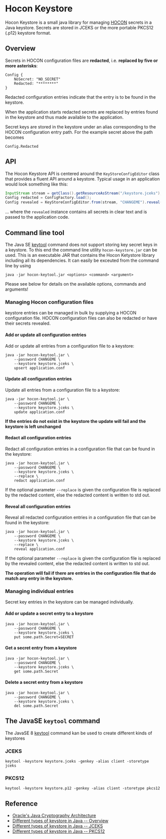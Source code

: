 # Hocon Keystore
Hocon Keystore is a small java library for managing 
[HOCON](https://github.com/typesafehub/config) secrets in a Java keystore. Secrets are 
stored in JCEKS or the more portable PKCS12 (.p12) keystore format.

## Overview
Secrets in HOCON configuration files are **redacted**, i.e. **replaced by five 
or more asterisks**:

````
Config {
    NoSecret: "NO_SECRET"
    Redacted: "********"
}
````

Redacted configuration entries indicate that the entry is to be found in the keystore.

When the application starts redacted secrets are replaced by entries found in the 
keystore and thus made available to the application.

Secret keys are stored in the keystore under an alias corresponding to the 
HOCON configuration entry path. For the example secret above the path becomes

````
Config.Redacted
````

## API
The Hocon Keystore API is centered around the `KeyStoreConfigEditor` class that provides
a fluent API around a keystore. Typical usage in an application would look something
like this:

````java
InputStream stream = getClass().getResourceAsStream("/keystore.jceks");
Config redacted = ConfigFactory.load();
Config revealed = KeyStoreConfigEditor.from(stream, "CHANGEME").reveal(config);

````
... where the `revealed` instance contains all secrets in clear text and is passed to the application code.

## Command line tool

The Java SE [keytool](https://docs.oracle.com/javase/8/docs/technotes/tools/unix/keytool.html)
command does not support storing key secret keys in a keystore. To this end the 
command line utility `hocon-keystore.jar` can be used. This is an executable JAR that contains 
the Hocon Ketystore library including all its dependencies. It can easily be exceuted from the 
command line by using 

````
java -jar hocon-keytool.jar <options> <command> <argument>
````

Please see below for details on the available options, commands and arguments!

### Managing Hocon configuration files
keystore entries can be managed in bulk by supplying a HOCON configuration file. HOCON 
configuration files can also be redacted or have their secrets revealed.
 
#### Add or update all configuration entries
Add or update all entries from a configuration file to a keystore:
````
java -jar hocon-keytool.jar \ 
    --password CHANGEME \
    --keystore keystore.jceks \
    upsert application.conf
````
#### Update all configuration entries
Update all entries from a configuration file to a keystore:
````
java -jar hocon-keytool.jar \ 
    --password CHANGEME \
    --keystore keystore.jceks \
    update application.conf
````

**If the entries do not exist in the keystore the update will fail 
and the keystore is left unchanged**

#### Redact all configuration entries
Redact all configuration entries in a configuration file that can be found 
in the keystore:
````
java -jar hocon-keytool.jar \ 
    --password CHANGEME \
    --keystore keystore.jceks \
    --replace \
    redact application.conf
````
If the optional parameter `--replace` is given the 
configuration file is replaced by the redacted content, else the redacted
content is written to std out.

#### Reveal all configuration entries
Reveal all redacted configuration entries in a configuration file that 
can be found in the keystore:
````
java -jar hocon-keytool.jar \ 
    --password CHANGEME \
    --keystore keystore.jceks \
    --replace \
    reveal application.conf
````

If the optional parameter `--replace` is given the 
configuration file is replaced by the revealed content, else the redacted
content is written to std out.

**The operation will fail if there are entries in the configuration file that do 
 match any entry in the keystore.**
 
### Managing individual entries
Secret key entries in the keystore can be managed individually. 

#### Add or update a secret entry to a keystore
````
java -jar hocon-keytool.jar \ 
    --password CHANGEME \
    --keystore keystore.jceks \
    put some.path.Secret=SECRET
````

#### Get a secret entry from a keystore
````
java -jar hocon-keytool.jar \ 
    --password CHANGEME \
    --keystore keystore.jceks \
    get some.path.Secret
````

#### Delete a secret entry from a keystore
````
java -jar hocon-keytool.jar \ 
    --password CHANGEME \
    --keystore keystore.jceks \
    del some.path.Secret
````


## The JavaSE `keytool` command
The JavaSE 8 [keytool](https://docs.oracle.com/javase/8/docs/technotes/tools/unix/keytool.html)
command kan be used to create different kinds of keystores 

### JCEKS
````
keytool -keystore keystore.jceks -genkey -alias client -storetype jceks
````
### PKCS12
````
keytool -keystore keystore.p12 -genkey -alias client -storetype pkcs12
````

## Reference
* [Oracle's Java Cryptography Architecture ](http://docs.oracle.com/javase/7/docs/technotes/guides/security/StandardNames.html#KeyStore)
* [Different types of keystore in Java -- Overview](http://www.pixelstech.net/article/1408345768-Different-types-of-keystore-in-Java----Overview)
* [Different types of keystore in Java -- JCEKS](http://www.pixelstech.net/article/1420439432-Different-types-of-keystore-in-Java----JCEKS)
* [Different types of keystore in Java -- PKCS12](http://www.pixelstech.net/article/1420427307-Different-types-of-keystore-in-Java----PKCS12)
